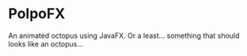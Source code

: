 PolpoFX
=======

An animated octopus using JavaFX.
Or a least… something that should looks like an octopus…
